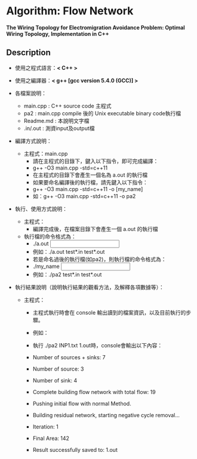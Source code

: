 # Algorithm: Flow Network
**The Wiring Topology for Electromigration Avoidance Problem: Optimal Wiring Topology, Implementation in C++**

## Description
- 使用之程式語言：**< C++ >**
- 使用之編譯器：**< g++ [gcc version 5.4.0 (GCC)] >**
- 各檔案說明：
	- main.cpp : C++ source code 主程式
	- pa2  : main.cpp compile 後的 Unix executable binary code執行檔
	- Readme.md : 本說明文字檔
	- .in/.out : 測資input及output檔

- 編譯方式說明：        	
    * 主程式：main.cpp
		- 請在主程式的目錄下，鍵入以下指令，即可完成編譯：
		- g++ -O3 main.cpp -std=c++11
		- 在主程式的目錄下會產生一個名為 a.out 的執行檔
		- 如果要命名編譯後的執行檔，請先鍵入以下指令：
		- g++ -O3 main.cpp -std=c++11 -o [my_name]
		- 如：g++ -O3 main.cpp -std=c++11 -o pa2

- 執行、使用方式說明：
   	* 主程式：
    	- 編譯完成後，在檔案目錄下會產生一個 a.out 的執行檔
   	* 執行檔的命令格式為：
	   	- ./a.out <input file name> <output file name>
	   	- 例如：./a.out test*.in test*.out
	   	- 若是命名過後的執行檔(如pa2)，則執行檔的命令格式為：
		- ./my_name <input file name> <output file name>
	 	- 例如：./pa2 test*.in test*.out
     
- 執行結果說明（說明執行結果的觀看方法，及解釋各項數據等）：
   	* 主程式：
		- 主程式執行時會在 console 輸出讀到的檔案資訊，以及目前執行的步驟。
		- 例如：
		- 執行 ./pa2 INP1.txt 1.out時，console會輸出以下內容：
		
		- Number of sources + sinks: 7
		- Number of source: 3
		- Number of sink: 4
		- Complete building flow network with total flow: 19
		- Pushing initial flow with normal Method.
		- Building residual network, starting negative cycle removal...
		- Iteration: 1
		- Final Area: 142
		- Result successfully saved to: 1.out
